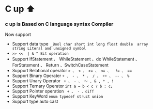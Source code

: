 # C up ⬆
### c up is  Based on C language syntax Compiler
Now support 
- Support data type` _Bool char short int long float double  array string Literal and unsigned symbol`
- `>> <<  | & ^ Bit operation`
- Support IfStatement 、 WhileStatement 、do WhileStatement 、 ForStatement 、 Return 、SwitchCaseStatement
- Support Relational operator `> 、 < 、 >= 、 <= 、  != 、 == `
- Support Binary Operater `+ 、 - 、 * 、 / 、 ++ 、 -- 、 % `
- Support Unary Operator ` + 、 - 、 ～ , & , * , !`
- Support Ternary Operator `int a = b < c ? b : c;`
- Support Pointer operation ` + 、 - 、diff`
- Support KeyWord `enum typedef struct union `
- Support type auto cast 
